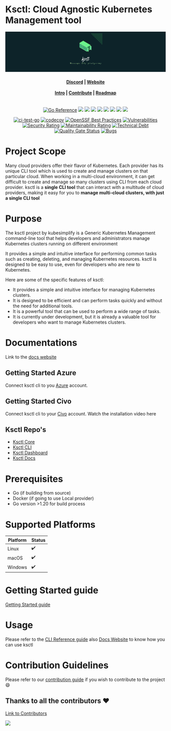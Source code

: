 # Ksctl: Cloud Agnostic Kubernetes Management tool

![CoverPage Social Media](./img/ksctl-cover.png)

<h4 align="center">
    <a href="https://discord.com/invite/kubesimplify">Discord</a> |
    <a href="https://kubesimplify.github.io/ksctl/">Website</a><br/><br/>
    <a href="https://kubesimplify.github.io/ksctl/docs/intro">Intro</a> |
    <a href="https://kubesimplify.github.io/ksctl/docs/contributions">Contribute</a> |
    <a href="https://kubesimplify.github.io/ksctl/docs/roadmap">Roadmap</a><br/><br/>
</h4>


<div align="center">
    <a href="https://pkg.go.dev/github.com/kubesimplify/ksctl"><img src="https://pkg.go.dev/badge/github.com/kubesimplify/ksctl.svg" alt="Go Reference"></a>
   <img src="https://img.shields.io/github/issues/kubesimplify/ksctl?style=for-the-badge" />
   <img src="https://img.shields.io/github/issues-pr/kubesimplify/ksctl?style=for-the-badge" />
   <img src="https://img.shields.io/github/issues-pr-closed-raw/kubesimplify/ksctl?style=for-the-badge" />
   <img src="https://img.shields.io/github/license/kubesimplify/ksctl?style=for-the-badge" />
   <img src="https://img.shields.io/github/forks/kubesimplify/ksctl?style=for-the-badge" />
   <img src="https://img.shields.io/github/stars/kubesimplify/ksctl?style=for-the-badge" />
   <img src="https://img.shields.io/github/contributors/kubesimplify/ksctl?style=for-the-badge" />
   <img src="https://img.shields.io/github/last-commit/kubesimplify/ksctl?style=for-the-badge" />
   <br>

   [![ci-test-go](https://github.com/kubesimplify/ksctl/actions/workflows/go-fmt.yaml/badge.svg)](https://github.com/kubesimplify/ksctl/actions/workflows/go-fmt.yaml)
  [![codecov](https://codecov.io/gh/kubesimplify/ksctl/branch/main/graph/badge.svg?token=QM61IOCPKC)](https://codecov.io/gh/kubesimplify/ksctl)
  [![OpenSSF Best Practices](https://bestpractices.coreinfrastructure.org/projects/7469/badge)](https://bestpractices.coreinfrastructure.org/projects/7469)
  [![Vulnerabilities](https://sonarcloud.io/api/project_badges/measure?project=kubesimplify_ksctl&metric=vulnerabilities)](https://sonarcloud.io/summary/new_code?id=kubesimplify_ksctl)
  [![Security Rating](https://sonarcloud.io/api/project_badges/measure?project=kubesimplify_ksctl&metric=security_rating)](https://sonarcloud.io/summary/new_code?id=kubesimplify_ksctl)
  [![Maintainability Rating](https://sonarcloud.io/api/project_badges/measure?project=kubesimplify_ksctl&metric=sqale_rating)](https://sonarcloud.io/summary/new_code?id=kubesimplify_ksctl)
  [![Technical Debt](https://sonarcloud.io/api/project_badges/measure?project=kubesimplify_ksctl&metric=sqale_index)](https://sonarcloud.io/summary/new_code?id=kubesimplify_ksctl)
  [![Quality Gate Status](https://sonarcloud.io/api/project_badges/measure?project=kubesimplify_ksctl&metric=alert_status)](https://sonarcloud.io/summary/new_code?id=kubesimplify_ksctl)
  [![Bugs](https://sonarcloud.io/api/project_badges/measure?project=kubesimplify_ksctl&metric=bugs)](https://sonarcloud.io/summary/new_code?id=kubesimplify_ksctl)

</div>




# Project Scope

Many cloud providers offer their flavor of Kubernetes. Each provider has its unique CLI tool which is used to create and manage clusters on that particular cloud. When working in a multi-cloud environment, it can get difficult to create and manage so many clusters using CLI from each cloud provider. ksctl is a **single CLI tool** that can interact with a multitude of cloud providers, making it easy for you to **manage multi-cloud clusters, with just a single CLI tool**

# Purpose

The ksctl project by kubesimplify is a Generic Kubernetes Management command-line tool that helps developers and administrators manage Kubernetes clusters running on different environment

It provides a simple and intuitive interface for performing common tasks such as creating, deleting, and managing Kubernetes resources. ksctl is designed to be easy to use, even for developers who are new to Kubernetes.

Here are some of the specific features of ksctl:

- It provides a simple and intuitive interface for managing Kubernetes clusters.
- It is designed to be efficient and can perform tasks quickly and without the need for additional tools.
- It is a powerful tool that can be used to perform a wide range of tasks.
- It is currently under development, but it is already a valuable tool for developers who want to manage Kubernetes clusters.

# Documentations

Link to the [docs website](https://kubesimplify.github.io/ksctl/)

## Getting Started Azure
Connect ksctl cli to you [Azure](https://kubesimplify.github.io/ksctl/docs/providers/azure) account.

## Getting Started Civo
Connect ksctl cli to your [Civo](https://kubesimplify.github.io/ksctl/docs/providers/civo) account. Watch the installation video here

## Ksctl Repo's
- [Ksctl Core](https://github.com/kubesimplify/ksctl)
- [Ksctl CLI](https://github.com/kubesimplify/ksctl-cli)
- [Ksctl Dashboard](https://github.com/kubesimplify/ksctl-dashboard)
- [Ksctl Docs](https://github.com/kubesimplify/ksctl-docs)

# Prerequisites

- Go (if building from source)
- Docker (if going to use Local provider)
- Go version >1.20 for build process

# Supported Platforms

Platform | Status
--|--
Linux | :heavy_check_mark:
macOS | :heavy_check_mark:
Windows | :heavy_check_mark:

# Getting Started guide

[Getting Started guide](https://kubesimplify.github.io/ksctl/docs/category/getting-started)

# Usage

Please refer to the [CLI Reference guide](https://kubesimplify.github.io/ksctl/docs/cli/CLI%20command%20reference) also [Docs Website](https://kubesimplify.github.io/ksctl) to know how you can use ksctl

# Contribution Guidelines
Please refer to our [contribution guide](CONTRIBUTING.md) if you wish to contribute to the project :smile:

## Thanks to all the contributors ❤️
[Link to Contributors](https://github.com/kubesimplify/ksctl/graphs/contributors)

<a href="https://github.com/kubesimplify/ksctl/graphs/contributors">
  <img src="https://contrib.rocks/image?repo=kubesimplify/ksctl" />
</a>
